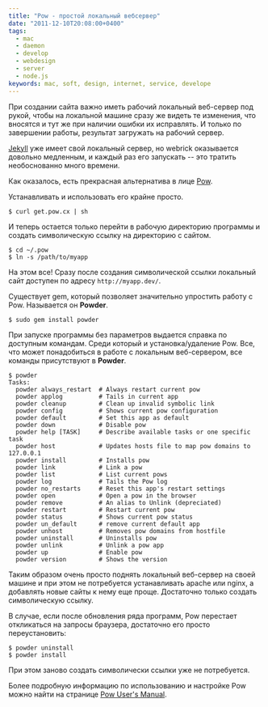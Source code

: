 ```yaml
---
title: "Pow - простой локальный вебсервер"
date: "2011-12-10T20:08:00+0400"
tags:
  - mac
  - daemon
  - develop
  - webdesign
  - server
  - node.js
keywords: mac, soft, design, internet, service, develope
---
```

При создании сайта важно иметь рабочий локальный веб-сервер под рукой, чтобы на локальной машине сразу же видеть те изменения, что вносятся и тут же при наличии ошибки их исправлять. И только по завершении работы, результат загружать на рабочий сервер.

[Jekyll][] уже имеет свой локальный сервер, но webrick оказывается довольно медленным, и каждый раз его запускать -- это тратить необоснованно много времени.

[Jekyll]: http://jekyllrb.com/
	"Jekyll"

Как оказалось, есть прекрасная альтернатива в лице [Pow][].

[Pow]:http://pow.cx/
	"Pow: Zero-configuration Rack server for Mac OS X"

Устанавливать и использовать его крайне просто. 

	$ curl get.pow.cx | sh
	
И теперь остается только перейти в рабочую директорию программы и создать символическую ссылку на директорию с сайтом.

	$ cd ~/.pow
	$ ln -s /path/to/myapp

На этом все! Сразу после создания символической ссылки локальный сайт доступен по адресу `http://myapp.dev/`.

Существует gem, который позволяет значительно упростить работу с Pow. Называется он **Powder**.

	$ sudo gem install powder

При запуске программы без параметров выдается справка по доступным командам. Среди который и установка/удаление Pow. Все, что может понадобиться в работе с локальным веб-сервером, все команды присутствуют в **Powder**.

	$ powder
	Tasks:
	  powder always_restart  # Always restart current pow
	  powder applog          # Tails in current app
	  powder cleanup         # Clean up invalid symbolic link
	  powder config          # Shows current pow configuration
	  powder default         # Set this app as default
	  powder down            # Disable pow
	  powder help [TASK]     # Describe available tasks or one specific task
	  powder host            # Updates hosts file to map pow domains to 127.0.0.1
	  powder install         # Installs pow
	  powder link            # Link a pow
	  powder list            # List current pows
	  powder log             # Tails the Pow log
	  powder no_restarts     # Reset this app's restart settings
	  powder open            # Open a pow in the browser
	  powder remove          # An alias to Unlink (depreciated)
	  powder restart         # Restart current pow
	  powder status          # Shows current pow status
	  powder un_default      # remove current default app
	  powder unhost          # Removes pow domains from hostfile
	  powder uninstall       # Uninstalls pow
	  powder unlink          # Unlink a pow app
	  powder up              # Enable pow
	  powder version         # Shows the version

Таким образом очень просто поднять локальный веб-сервер на своей машине и при этом не потребуется устанавливать apache или nginx, а добавлять новые сайты к нему еще проще. Достаточно только создать символическую ссылку.

В случае, если после обновления ряда программ, Pow перестает откликаться на запросы браузера, достаточно его просто переустановить:

	$ powder uninstall 
	$ powder install

При этом заново создать символически ссылки уже не потребуется.

Более подробную информацию по использованию и настройке Pow можно найти на странице [Pow User's Manual][1].

[1]: http://pow.cx/manual.html
	"Pow User's Manual"
